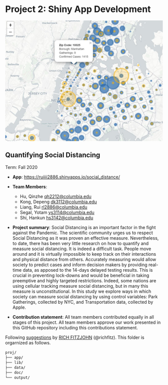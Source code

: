 # Project 2: Shiny App Development
![screenshot](doc/figs/map_intro.JPG)

## Quantifying Social Distancing
Term: Fall 2020
+ **App**: https://ruiiii2886.shinyapps.io/social_distance/

+ **Team Members**:
	+ Hu, Qinzhe  qh2212@columbia.edu
	+ Kong, Depeng  dk3112@columbia.edu
	+ Liang, Rui  rl2886@columbia.edu
	+ Segal, Yotam  ys3114@columbia.edu
	+ Shi, Hankun  hs3142@columbia.edu

+ **Project summary**: 
	Social Distancing is an important factor in the fight against the Pandemic. The scientific community urges us to respect Social Distancing as it was proven an effective measure. 
	Nevertheless, to date, there has been very little research on how to quantify and measure social distancing. It is indeed a difficult task. People move around and it is virtually impossible to keep track on their interactions and physical distance from others. 
	Accurately measuring would allow society to predict cases and inform decision makers by providing real-time data, as apposed to the 14-days delayed testing results. 
	This is crucial in preventing lock-downs and would be beneficial in taking preemptive and highly targeted restrictions. Indeed, some nations are using cellular tracking measure social distancing, but in many this measure is unconstitutional. 
	In this study we explore ways in which society can measure social distancing by using control variables: Park Gatherings, collected by NYC, and Transportation data, collected by Apple.
+ **Contribution statement**: All team members contributed equally in all stages of this project. All team members approve our work presented in this GitHub repository including this contributions statement. 

Following [suggestions](http://nicercode.github.io/blog/2013-04-05-projects/) by [RICH FITZJOHN](http://nicercode.github.io/about/#Team) (@richfitz). This folder is orgarnized as follows.

```
proj/
├── app/
├── lib/
├── data/
├── doc/
└── output/
```

